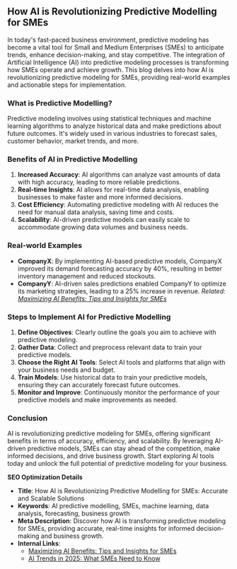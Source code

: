 ## How AI is Revolutionizing Predictive Modelling for SMEs

In today's fast-paced business environment, predictive modeling has become a vital tool for Small and Medium Enterprises (SMEs) to anticipate trends, enhance decision-making, and stay competitive. The integration of Artificial Intelligence (AI) into predictive modeling processes is transforming how SMEs operate and achieve growth. This blog delves into how AI is revolutionizing predictive modeling for SMEs, providing real-world examples and actionable steps for implementation.

### What is Predictive Modelling?

Predictive modeling involves using statistical techniques and machine learning algorithms to analyze historical data and make predictions about future outcomes. It's widely used in various industries to forecast sales, customer behavior, market trends, and more.

### Benefits of AI in Predictive Modelling

1. **Increased Accuracy**: AI algorithms can analyze vast amounts of data with high accuracy, leading to more reliable predictions.
2. **Real-time Insights**: AI allows for real-time data analysis, enabling businesses to make faster and more informed decisions.
3. **Cost Efficiency**: Automating predictive modeling with AI reduces the need for manual data analysis, saving time and costs.
4. **Scalability**: AI-driven predictive models can easily scale to accommodate growing data volumes and business needs.

### Real-world Examples

- **CompanyX**: By implementing AI-based predictive models, CompanyX improved its demand forecasting accuracy by 40%, resulting in better inventory management and reduced stockouts.
- **CompanyY**: AI-driven sales predictions enabled CompanyY to optimize its marketing strategies, leading to a 25% increase in revenue. *Related: [Maximizing AI Benefits: Tips and Insights for SMEs](maximizing_ai_benefits_tips_and_insights_for_smes.md)*

### Steps to Implement AI for Predictive Modelling

1. **Define Objectives**: Clearly outline the goals you aim to achieve with predictive modeling.
2. **Gather Data**: Collect and preprocess relevant data to train your predictive models.
3. **Choose the Right AI Tools**: Select AI tools and platforms that align with your business needs and budget.
4. **Train Models**: Use historical data to train your predictive models, ensuring they can accurately forecast future outcomes.
5. **Monitor and Improve**: Continuously monitor the performance of your predictive models and make improvements as needed.

### Conclusion

AI is revolutionizing predictive modeling for SMEs, offering significant benefits in terms of accuracy, efficiency, and scalability. By leveraging AI-driven predictive models, SMEs can stay ahead of the competition, make informed decisions, and drive business growth. Start exploring AI tools today and unlock the full potential of predictive modeling for your business.

**SEO Optimization Details**

- **Title**: How AI is Revolutionizing Predictive Modelling for SMEs: Accurate and Scalable Solutions
- **Keywords**: AI predictive modelling, SMEs, machine learning, data analysis, forecasting, business growth
- **Meta Description**: Discover how AI is transforming predictive modeling for SMEs, providing accurate, real-time insights for informed decision-making and business growth.
- **Internal Links**: 
   - [Maximizing AI Benefits: Tips and Insights for SMEs](maximizing_ai_benefits_tips_and_insights_for_smes.md)
   - [AI Trends in 2025: What SMEs Need to Know](ai_trends_in_2025_what_smes_need_to_know.md)